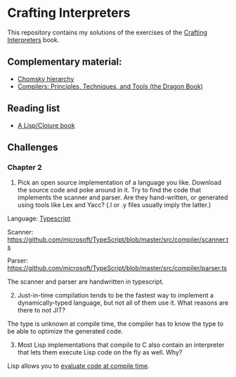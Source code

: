 # Crafting Interpreters
This repository contains my solutions of the exercises of the [Crafting Interpreters](https://craftinginterpreters.com/) book.

## Complementary material:
* [Chomsky hierarchy](https://en.wikipedia.org/wiki/Chomsky_hierarchy)
* [Compilers: Principles, Techniques, and Tools (the Dragon Book)](https://www.amazon.com/Compilers-Principles-Techniques-Tools-2nd/dp/0321486811)

## Reading list
* [A Lisp/Clojure book](https://en.wikipedia.org/wiki/Clojure)


## Challenges
### Chapter 2

1. Pick an open source implementation of a language you like. Download the source code and poke around in it. Try to find the code that implements the scanner and parser. Are they hand-written, or generated using tools like Lex and Yacc? (.l or .y files usually imply the latter.)


Language: [Typescript](https://github.com/microsoft/TypeScript/tree/master/src/compiler)

Scanner: https://github.com/microsoft/TypeScript/blob/master/src/compiler/scanner.ts

Parser: https://github.com/microsoft/TypeScript/blob/master/src/compiler/parser.ts

The scanner and parser are handwritten in typescript.

2. Just-in-time compilation tends to be the fastest way to implement a dynamically-typed language, but not all of them use it. What reasons are there to not JIT?

The type is unknown at compile time, the compiler has to know the type to be able to optimize the generated code.

3. Most Lisp implementations that compile to C also contain an interpreter that lets them execute Lisp code on the fly as well. Why?

Lisp allows you to [evaluate code at compile time](https://www.gnu.org/software/emacs/manual/html_node/elisp/Eval-During-Compile.html). 


